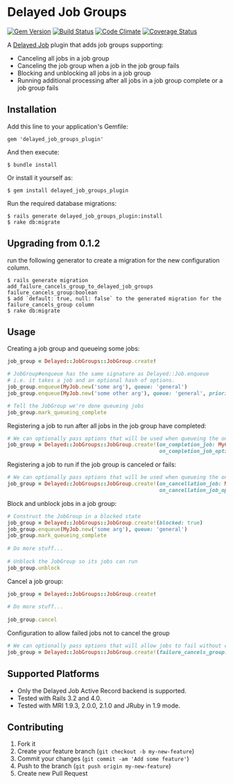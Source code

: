 # Delayed Job Groups
[![Gem Version](https://badge.fury.io/rb/delayed_job_groups_plugin.png)][gem]
[![Build Status](https://secure.travis-ci.org/salsify/delayed_job_groups_plugin.png?branch=master)][travis]
[![Code Climate](https://codeclimate.com/github/salsify/delayed_job_groups_plugin.png)][codeclimate]
[![Coverage Status](https://coveralls.io/repos/salsify/delayed_job_groups_plugin/badge.png)][coveralls]

[gem]: https://rubygems.org/gems/delayed_job_groups_plugin
[travis]: http://travis-ci.org/salsify/delayed_job_groups_plugin
[codeclimate]: https://codeclimate.com/github/salsify/delayed_job_groups_plugin
[coveralls]: https://coveralls.io/r/salsify/delayed_job_groups_plugin

A [Delayed Job](https://github.com/collectiveidea/delayed_job) plugin that adds job groups supporting:

* Canceling all jobs in a job group
* Canceling the job group when a job in the job group fails
* Blocking and unblocking all jobs in a job group
* Running additional processing after all jobs in a job group complete or a job group fails

## Installation

Add this line to your application's Gemfile:

    gem 'delayed_job_groups_plugin'

And then execute:

    $ bundle install

Or install it yourself as:

    $ gem install delayed_job_groups_plugin

Run the required database migrations:

    $ rails generate delayed_job_groups_plugin:install
    $ rake db:migrate

## Upgrading from 0.1.2
run the following generator to create a migration for the new configuration column.

    $ rails generate migration add_failure_cancels_group_to_delayed_job_groups failure_cancels_group:boolean
    $ add `default: true, null: false` to the generated migration for the failure_cancels_group column
    $ rake db:migrate

## Usage

Creating a job group and queueing some jobs:

```ruby
job_group = Delayed::JobGroups::JobGroup.create!

# JobGroup#enqueue has the same signature as Delayed::Job.enqueue 
# i.e. it takes a job and an optional hash of options.
job_group.enqueue(MyJob.new('some arg'), queue: 'general')
job_group.enqueue(MyJob.new('some other arg'), queue: 'general', priority: 10)

# Tell the JobGroup we're done queueing jobs
job_group.mark_queueing_complete
```

Registering a job to run after all jobs in the job group have completed:

```ruby
# We can optionally pass options that will be used when queueing the on completion job
job_group = Delayed::JobGroups::JobGroup.create!(on_completion_job: MyCompletionJob.new, 
                                                 on_completion_job_options: { queue: 'general' })
```

Registering a job to run if the job group is canceled or fails:

```ruby
# We can optionally pass options that will be used when queueing the on cancellation job
job_group = Delayed::JobGroups::JobGroup.create!(on_cancellation_job: MyCancellationJob.new, 
                                                 on_cancellation_job_options: { queue: 'general' })
```

Block and unblock jobs in a job group:

```ruby
# Construct the JobGroup in a blocked state
job_group = Delayed::JobGroups::JobGroup.create!(blocked: true)
job_group.enqueue(MyJob.new('some arg'), queue: 'general')
job_group.mark_queueing_complete
 
# Do more stuff...
 
# Unblock the JobGroup so its jobs can run
job_group.unblock
```

Cancel a job group:

```ruby
job_group = Delayed::JobGroups::JobGroup.create!
 
# Do more stuff...
 
job_group.cancel
```

Configuration to allow failed jobs not to cancel the group
```ruby
# We can optionally pass options that will allow jobs to fail without cancelling the group
job_group = Delayed::JobGroups::JobGroup.create!(failure_cancels_group: false)
```

## Supported Platforms

* Only the Delayed Job Active Record backend is supported.
* Tested with Rails 3.2 and 4.0.
* Tested with MRI 1.9.3, 2.0.0, 2.1.0 and JRuby in 1.9 mode.

## Contributing

1. Fork it
2. Create your feature branch (`git checkout -b my-new-feature`)
3. Commit your changes (`git commit -am 'Add some feature'`)
4. Push to the branch (`git push origin my-new-feature`)
5. Create new Pull Request
